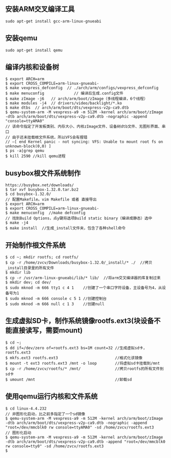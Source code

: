 ## 安装ARM交叉编译工具
	sudo apt-get install gcc-arm-linux-gnueabi

## 安装qemu
	sudo apt-get install qemu

## 编译内核和设备树
	$ export ARCH=arm
	$ export CROSS_COMPILE=arm-linux-gnueabi-
	$ make vexpress_defconfig  // ./arch/arm/configs/vexpress_defconfig
	$ make menuconfig             // 编译后生成.config文件
	$ make zImage -j6   // arch/arm/boot/zImage（多线程编译，6个线程）
	$ make modules -j4  // drivers/video/backlight/*.ko
	$ make dtbs  // arch/arm/boot/dts/vexpress-v2p-ca9.dtb
	$ qemu-system-arm -M vexpress-a9 -m 512M -kernel arch/arm/boot/zImage -dtb arch/arm/boot/dts/vexpress-v2p-ca9.dtb -nographic -append "console=ttyAMA0"
	// 该命令指定了开发板类别、内存大小、内核zImage文件、设备树dtb文件、无图形界面、串口
	// 由于还未挂载根文件系统，所以VFS会有报错
	// —[ end Kernel panic - not syncing: VFS: Unable to mount root fs on unknown-block(0,0) ]
	$ ps -a|grep qemu
	$ kill 2590 //kill qemu进程

## busybox根文件系统制作
	https://busybox.net/downloads/
	$ tar xvf busybox-1.32.0.tar.bz2
	$ cd busybox-1.32.0/
	// 配置Makefile。vim Makefile 或者 直接导出
	$ export ARCH=arm
	$ export CROSS_COMPILE=arm-linux-gnueabi-
	$ make menuconfig  //make defconfig
	// 找到Build Options，点y键将选项Build static binary（编译成静态）选中
	$ make -j4
	$ make install  //生成_install文件夹，包含了各种shell命令

## 开始制作根文件系统
	$ cd ~; mkdir rootfs; cd rootfs/
	$ cp -r /home/zvcv/Downloads/busybox-1.32.0/_install/* ./  //拷贝_install目录里的所有文件
	$ mkdir lib
	$ cp -r /usr/arm-linux-gnueabi/lib/* lib/  //将arm交叉编译器的库复制过来
	$ mkdir dev; cd dev/
	$ sudo mknod -m 666 tty1 c 4 1    //创建了一个串口字符设备，主设备号为4，从设备号为1
	$ sudo mknod -m 666 console c 5 1 //创建控制台
	$ sudo mknod -m 666 null c 1 3    //创建null

## 生成虚拟SD卡，制作系统镜像rootfs.ext3(块设备不能直接读写，需要mount)
	$ cd ~; 
	$ dd if=/dev/zero of=rootfs.ext3 bs=1M count=32 //生成虚拟sd卡，rootfs.ext3
	$ mkfs.ext3 rootfs.ext3                         //格式化该镜像
	$ mount -t ext3 rootfs.ext3 /mnt -o loop        //将虚拟sd卡挂载到/mnt
	$ cp -r /home/zvcv/rootfs/* /mnt/               //拷贝rootfs的所有文件到sd卡
	$ umount /mnt                                   //卸载sd

## 使用qemu运行内核和文件系统
	$ cd linux-4.4.232
	// 非图形化启动，比之前多指定了一个sd镜像
	$ qemu-system-arm -M vexpress-a9 -m 512M -kernel arch/arm/boot/zImage -dtb arch/arm/boot/dts/vexpress-v2p-ca9.dtb -nographic -append "root=/dev/mmcblk0 rw console=ttyAMA0" -sd /home/zvcv/rootfs.ext3
	// 图形化启动
	$ qemu-system-arm -M vexpress-a9 -m 512M -kernel arch/arm/boot/zImage -dtb arch/arm/boot/dts/vexpress-v2p-ca9.dtb -append "root=/dev/mmcblk0 rw console=tty0" -sd /home/zvcv/rootfs.ext3
	$ 
